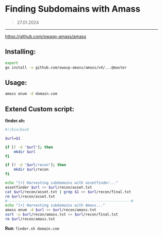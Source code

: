 # Finding Subdomains with Amass
> 27.01.2024
---
https://github.com/owasp-amass/amass

## Installing:
```bash
export 
go install -v github.com/owasp-amass/amass/v4/...@master
```

## Usage:
```bash
amass enum -d domain.com
```

## Extend Custom script:

**finder.sh:**
```bash
#!/bin/bash

$url=$1

if [! -d "$url"]; then
	mkdir $url
fi

if [! -d "$url/recon"]; then
	mkdir $url/recon
fi

echo "[+] Harvesting subdomains with assetfinder..."
assetfinder $url >> $url/recon/asset.txt
cat $url/recon/asset.txt | grep $1 >> $url/recon/final.txt
rm $url/recon/asset.txt
#---------------------------------------------------------#
echo "[+] Harvesting subdomains with Amass..."
amass enum -d $url >> $url/recon/amass.txt
sort -u $url/recon/amass.txt >> $url/recon/final.txt
rm $url/recon/amass.txt
```

**Run**: `finder.sh domain.com`